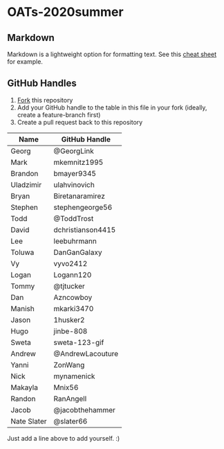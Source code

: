 # OATs-2020summer

## Markdown

Markdown is a lightweight option for formatting text. See this [cheat sheet](https://github.com/adam-p/markdown-here/wiki/Markdown-Cheatsheet) for example.

## GitHub Handles

1. [Fork](https://guides.github.com/activities/forking/) this repository
2. Add your GitHub handle to the table in this file in your fork (ideally, create a feature-branch first)
3. Create a pull request back to this repository

|Name|GitHub Handle|
|---|---|
|Georg|@GeorgLink|
|Mark|mkemnitz1995
|Brandon|bmayer9345|
|Uladzimir|ulahvinovich|
|Bryan|Biretanaramirez|
|Stephen|stephengeorge56|
|Todd|@ToddTrost|
|David|dchristianson4415|
|Lee|leebuhrmann
|Toluwa|DanGanGalaxy|
|Vy|vyvo2412|
|Logan|Logann120|
|Tommy|@tjtucker|
|Dan|Azncowboy|
|Manish|mkarki3470
|Jason|1husker2|
|Hugo|jinbe-808|
|Sweta|sweta-123-gif| 
|Andrew|@AndrewLacouture|
|Yanni|ZonWang|
|Nick|mynamenick|
|Makayla|Mnix56|
|Randon|RanAngell|
|Jacob|@jacobthehammer|
|Nate Slater|@slater66|

Just add a line above to add yourself. :)
